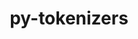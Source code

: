 ---
title: "py-tokenizers"
layout: cache
categories: [package, v0.19]
meta: {"versions": ["0.13.1"], "compilers": ["gcc@=7.3.1"], "oss": ["amzn2"], "platforms": ["linux"], "targets": ["x86_64_v3"], "stacks": ["ml-cpu", "ml-cuda", "ml-rocm"], "num_specs": 1, "num_specs_by_stack": {"ml-cuda": 1, "ml-rocm": 1, "ml-cpu": 1}}
spec_details: [{"hash": "bddu2wyjpfg6d6cj4stuajhqaklrtvwq", "compiler": "gcc@=7.3.1", "versions": ["0.13.1"], "os": "amzn2", "platform": "linux", "target": "x86_64_v3", "variants": ["build_system=python_pip"], "stacks": ["ml-cuda", "ml-rocm", "ml-cpu"], "size": "-", "tarball": "https://binaries.spack.io/releases/v0.19/build_cache/linux-amzn2-x86_64_v3/gcc-7.3.1/py-tokenizers-0.13.1/linux-amzn2-x86_64_v3-gcc-7.3.1-py-tokenizers-0.13.1-bddu2wyjpfg6d6cj4stuajhqaklrtvwq.spack"}]
---